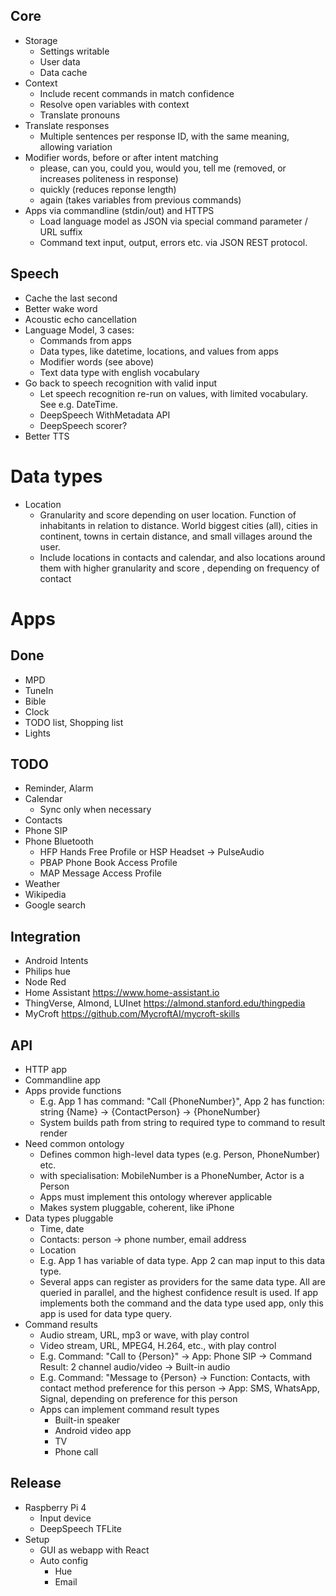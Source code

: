 ## Core
* Storage
  * Settings writable
  * User data
  * Data cache
* Context
  * Include recent commands in match confidence
  * Resolve open variables with context
  * Translate pronouns
* Translate responses
  * Multiple sentences per response ID, with the same meaning, allowing variation
* Modifier words, before or after intent matching
  * please, can you, could you, would you, tell me (removed, or increases politeness in response)
  * quickly (reduces reponse length)
  * again (takes variables from previous commands)
* Apps via commandline (stdin/out) and HTTPS
   * Load language model as JSON via special command parameter / URL suffix
   * Command text input, output, errors etc. via JSON REST protocol.

## Speech
* Cache the last second
* Better wake word
* Acoustic echo cancellation
* Language Model, 3 cases:
  * Commands from apps
  * Data types, like datetime, locations, and values from apps
  * Modifier words (see above)
  * Text data type with english vocabulary
* Go back to speech recognition with valid input
  * Let speech recognition re-run on values, with limited vocabulary. See e.g. DateTime.
  * DeepSpeech WithMetadata API
  * DeepSpeech scorer?
* Better TTS

# Data types
* Location
  * Granularity and score depending on user location. Function of inhabitants in relation to distance. World biggest cities (all), cities in continent, towns in certain distance, and small villages around the user.
  * Include locations in contacts and calendar, and also locations around them with higher granularity and score , depending on frequency of contact

# Apps
## Done
* MPD
* TuneIn
* Bible
* Clock
* TODO list, Shopping list
* Lights

## TODO
* Reminder, Alarm
* Calendar
  * Sync only when necessary
* Contacts
* Phone SIP
* Phone Bluetooth
  * HFP Hands Free Profile or HSP Headset -> PulseAudio
  * PBAP Phone Book Access Profile
  * MAP Message Access Profile
* Weather
* Wikipedia
* Google search

## Integration
* Android Intents
* Philips hue
* Node Red
* Home Assistant <https://www.home-assistant.io>
* ThingVerse, Almond, LUInet <https://almond.stanford.edu/thingpedia>
* MyCroft <https://github.com/MycroftAI/mycroft-skills>

## API
* HTTP app
* Commandline app
* Apps provide functions
  * E.g. App 1 has command: "Call {PhoneNumber}", App 2 has function: string {Name} -> {ContactPerson} -> {PhoneNumber}
  * System builds path from string to required type to command to result render
* Need common ontology
  * Defines common high-level data types (e.g. Person, PhoneNumber) etc.
  * with specialisation: MobileNumber is a PhoneNumber, Actor is a Person
  * Apps must implement this ontology wherever applicable
  * Makes system pluggable, coherent, like iPhone
* Data types pluggable
  * Time, date
  * Contacts: person -> phone number, email address
  * Location
  * E.g. App 1 has variable of data type. App 2 can map input to this data type.
  * Several apps can register as providers for the same data type. All are queried in parallel, and the highest confidence result is used. If app implements both the command and the data type used app, only this app is used for data type query.
* Command results
  * Audio stream, URL, mp3 or wave, with play control
  * Video stream, URL, MPEG4, H.264, etc., with play control
  * E.g. Command: "Call to {Person}" -> App: Phone SIP -> Command Result: 2 channel audio/video -> Built-in audio
  * E.g. Command: "Message to {Person} -> Function: Contacts, with contact method preference for this person -> App: SMS, WhatsApp, Signal, depending on preference for this person
  * Apps can implement command result types
    * Built-in speaker
    * Android video app
    * TV
    * Phone call

## Release
* Raspberry Pi 4
  * Input device
  * DeepSpeech TFLite
* Setup
  * GUI as webapp with React
  * Auto config
     * Hue
     * Email
